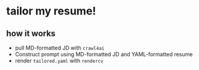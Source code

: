 # tailor my resume!

## how it works
- pull MD-formatted JD with `crawl4ai`
- Construct prompt using MD-formatted JD and YAML-formatted resume
- render `tailored.yaml` with `rendercv` 
